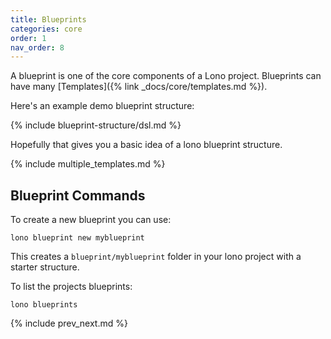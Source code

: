 ```yaml
---
title: Blueprints
categories: core
order: 1
nav_order: 8
---
```


A blueprint is one of the core components of a Lono project.  Blueprints can have many [Templates]({% link _docs/core/templates.md %}).

Here's an example demo blueprint structure:

{% include blueprint-structure/dsl.md %}

Hopefully that gives you a basic idea of a lono blueprint structure.

{% include multiple_templates.md %}

## Blueprint Commands

To create a new blueprint you can use:

    lono blueprint new myblueprint

This creates a `blueprint/myblueprint` folder in your lono project with a starter structure.

To list the projects blueprints:

    lono blueprints

{% include prev_next.md %}
